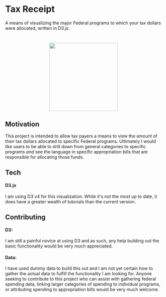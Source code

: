 # Tax Receipt

A means of visualizing the major Federal programs to which your tax dollars were allocated, written in D3.js.

<h1 align="center">
    <img src="https://github.com/supermanzer/tax_receipt/blob/master/static/images/tax_receipt_screenshot.png" width="220">
</h1>

## Motivation
This project is intended to allow tax payers a means to view the amount of their tax dollars allocated to specific Federal programs.  Ultimately I would like users to be able to drill down from general categories to specific programs *and* see the language in specific appropriation bills that are responsible for allocating those funds.

## Tech
#### D3.js
I am using D3 v4 for this visualization.  While it's not the most up to date, it does have a greater wealth of tutorials than the current version.


## Contributing
#### D3:
I am still a painful novice at using D3 and as such, any help building out the basic functionality would be very much appreciated.
#### Data:
I have used dummy data to build this out and I am not yet certain how to gather the actual data to fulfill the functionality I am looking for.  Anyone seeking to contribute to this project who can assist with gathering federal spending data, linking larger categories of spending to individual programs, or attributing spending to appropriation bills would be very much welcome.
